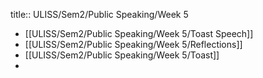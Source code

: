 title:: ULISS/Sem2/Public Speaking/Week 5

- [[ULISS/Sem2/Public Speaking/Week 5/Toast Speech]]
- [[ULISS/Sem2/Public Speaking/Week 5/Reflections]]
- [[ULISS/Sem2/Public Speaking/Week 5/Toast]]
-